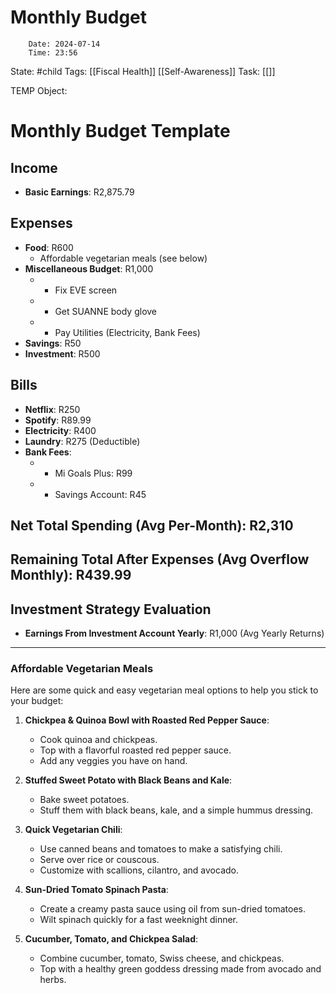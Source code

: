 # Monthly Budget

		Date: 2024-07-14
		Time: 23:56
State: #child 
Tags: [[Fiscal Health]] [[Self-Awareness]]
Task: [[]]


TEMP Object: 

# Monthly Budget Template

## Income

- **Basic Earnings**: R2,875.79

## Expenses

- **Food**: R600
    - Affordable vegetarian meals (see below)
- **Miscellaneous Budget**: R1,000
    - - Fix EVE screen
    - - Get SUANNE body glove
    - - Pay Utilities (Electricity, Bank Fees)
- **Savings**: R50
- **Investment**: R500

## Bills

- **Netflix**: R250
- **Spotify**: R89.99
- **Electricity**: R400
- **Laundry**: R275 (Deductible)
- **Bank Fees**:
    - - Mi Goals Plus: R99
    - - Savings Account: R45

## Net Total Spending (Avg Per-Month): R2,310

## Remaining Total After Expenses (Avg Overflow Monthly): R439.99

## Investment Strategy Evaluation

- **Earnings From Investment Account Yearly**: R1,000 (Avg Yearly Returns)

---

### Affordable Vegetarian Meals

Here are some quick and easy vegetarian meal options to help you stick to your budget:

1. **Chickpea & Quinoa Bowl with Roasted Red Pepper Sauce**:
    
    - Cook quinoa and chickpeas.
    - Top with a flavorful roasted red pepper sauce.
    - Add any veggies you have on hand.
2. **Stuffed Sweet Potato with Black Beans and Kale**:
    
    - Bake sweet potatoes.
    - Stuff them with black beans, kale, and a simple hummus dressing.
3. **Quick Vegetarian Chili**:
    
    - Use canned beans and tomatoes to make a satisfying chili.
    - Serve over rice or couscous.
    - Customize with scallions, cilantro, and avocado.
4. **Sun-Dried Tomato Spinach Pasta**:
    
    - Create a creamy pasta sauce using oil from sun-dried tomatoes.
    - Wilt spinach quickly for a fast weeknight dinner.
5. **Cucumber, Tomato, and Chickpea Salad**:
    
    - Combine cucumber, tomato, Swiss cheese, and chickpeas.
    - Top with a healthy green goddess dressing made from avocado and herbs.